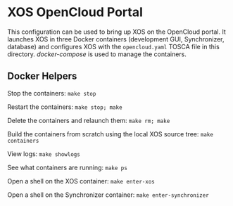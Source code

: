# XOS OpenCloud Portal

This configuration can be used to bring up XOS on the OpenCloud portal.  It launches
XOS in three Docker containers (development GUI, Synchronizer, database) and configures XOS
with the `opencloud.yaml` TOSCA file in this directory.  *docker-compose* is used to manage
the containers.

## Docker Helpers

Stop the containers: `make stop`

Restart the containers: `make stop; make`

Delete the containers and relaunch them: `make rm; make`

Build the containers from scratch using the local XOS source tree: `make containers`

View logs: `make showlogs`

See what containers are running: `make ps`

Open a shell on the XOS container: `make enter-xos`

Open a shell on the Synchronizer container: `make enter-synchronizer`
